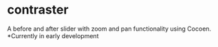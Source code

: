 # contraster
A before and after slider with zoom and pan functionality using Cocoen. *Currently in early development
